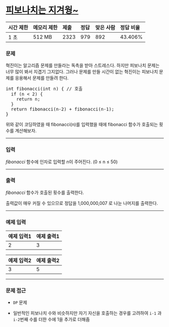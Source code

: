 # [피보나치는 지겨웡~](https://www.acmicpc.net/problem/17175)

<div align = center>

| 시간 제한 | 메모리 제한 | 제출 | 정답 | 맞은 사람 | 정답 비율 |
| :-------- | :---------- | :--- | :--- | :-------- | :-------- |
| 1 초      | 512 MB      | 2323 | 979  | 892       | 43.406%   |

</div>

### 문제

혁진이는 알고리즘 문제를 만들라는 독촉을 받아 스트레스다. 하지만 피보나치 문제는 너무 많이 봐서 지겹기 그지없다. 그러나 문제를 만들 시간이 없는 혁진이는 피보나치 문제를 응용해서 문제를 만들려 한다.

<pre>int fibonacci(int n) { // 호출
  if (n < 2) {
    return n;
  }  
  return fibonacci(n-2) + fibonacci(n-1);
}</pre>

위와 같이 코딩하였을 때 fibonacci(n)를 입력했을 때에 fibonacci 함수가 호출되는 횟수를 계산해보자.

---

### 입력

*fibonacci* 함수에 인자로 입력할 n이 주어진다. (0 ≤ n ≤ 50)

---

### 출력

*fibonacci* 함수가 호출된 횟수를 출력한다.

출력값이 매우 커질 수 있으므로 정답을 1,000,000,007 로 나눈 나머지를 출력한다.

---

### 예제 입력

| 예제 입력1 | 예제 출력1 |
| :--------- | :--------- |
| 2          | 3          |

| 예제 입력2 | 예제 출력2 |
| :--------- | :--------- |
| 3          | 5          |

---

### 문제 접근

  - `DP` 문제

  - 일반적인 피보나치 수와 비슷하지만 자기 자신을 호출하는 경우를 고려하여 `i-1` 과 `i-2`번째 수를 더한 수에 1을 추가로 더해줌